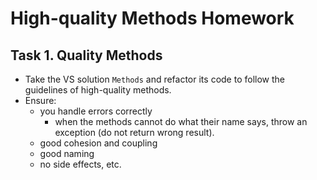 # High-quality Methods Homework

## Task 1. Quality Methods
*	Take the VS solution `Methods` and refactor its code to follow the guidelines of high-quality methods.
*	Ensure:
	*	you handle errors correctly
		*	when the methods cannot do what their name says, throw an exception (do not return wrong result).
	*	good cohesion and coupling
	*	good naming
	*	no side effects, etc.
